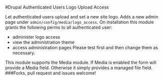 #Drupal Authenticated Users Logo Upload Access

Let authenticated users upload and set a new site logo. Adds a new admin page under
<code>admin/config/media/logo_access</code>. On installation this module grants the
following perms to all authenticated user:
 - administer logo access
 - view the administration theme
 - access administration pages
Please test first and then change them as necessary.

This module supports the Media module. If Media is enabled the form will provide a
Media field. Otherwise it simply provides a managed file field.
###Forks, pull request and issues welcome!

